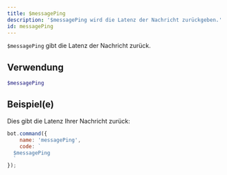 ```yaml
---
title: $messagePing
description: '$messagePing wird die Latenz der Nachricht zurückgeben.'
id: messagePing
---
```


`$messagePing` gibt die Latenz der Nachricht zurück.

## Verwendung

```php
$messagePing
```

## Beispiel(e)

Dies gibt die Latenz Ihrer Nachricht zurück:

```javascript
bot.command({
    name: 'messagePing',
    code: `
  $messagePing
  `
});
```
